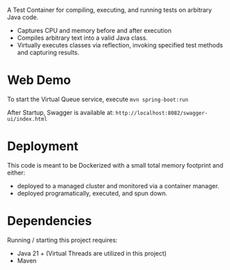 A Test Container for compiling, executing, and running tests on arbitrary Java code.

- Captures CPU and memory before and after execution
- Compiles arbitrary text into a valid Java class.
- Virtually executes classes via reflection, invoking specified test methods and capturing results.

# Web Demo
To start the Virtual Queue service, execute `mvn spring-boot:run`

After Startup, Swagger is available at: `http://localhost:8082/swagger-ui/index.html`

# Deployment
This code is meant to be Dockerized with a small total memory footprint and either:
 - deployed to a managed cluster and monitored via a container manager.
 - deployed programatically, executed, and spun down.

# Dependencies
Running / starting this project requires:

- Java 21 + (Virtual Threads are utilized in this project)
- Maven
